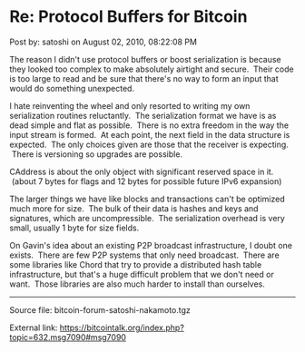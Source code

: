 # Re: Protocol Buffers for Bitcoin

Post by: satoshi on August 02, 2010, 08:22:08 PM

The reason I didn't use protocol buffers or boost serialization is because they looked too complex to make absolutely airtight and secure. &nbsp;Their code is too large to read and be sure that there's no way to form an input that would do something unexpected.

I hate reinventing the wheel and only resorted to writing my own serialization routines reluctantly. &nbsp;The serialization format we have is as dead simple and flat as possible. &nbsp;There is no extra freedom in the way the input stream is formed. &nbsp;At each point, the next field in the data structure is expected. &nbsp;The only choices given are those that the receiver is expecting. &nbsp;There is versioning so upgrades are possible.

CAddress is about the only object with significant reserved space in it. &nbsp;(about 7 bytes for flags and 12 bytes for possible future IPv6 expansion)

The larger things we have like blocks and transactions can't be optimized much more for size. &nbsp;The bulk of their data is hashes and keys and signatures, which are uncompressible. &nbsp;The serialization overhead is very small, usually 1 byte for size fields.

On Gavin's idea about an existing P2P broadcast infrastructure, I doubt one exists. &nbsp;There are few P2P systems that only need broadcast. &nbsp;There are some libraries like Chord that try to provide a distributed hash table infrastructure, but that's a huge difficult problem that we don't need or want. &nbsp;Those libraries are also much harder to install than ourselves.

---

Source file: bitcoin-forum-satoshi-nakamoto.tgz

External link: https://bitcointalk.org/index.php?topic=632.msg7090#msg7090
